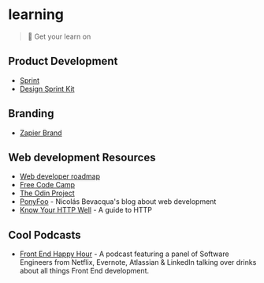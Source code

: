 # learning
> :rocket: Get your learn on

## Product Development

- [Sprint](http://www.thesprintbook.com/)
- [Design Sprint Kit](https://designsprintkit.withgoogle.com/)

## Branding
- [Zapier Brand](https://zapier.com/brand/)

## Web development Resources

- [Web developer roadmap](https://github.com/kamranahmedse/developer-roadmap)
- [Free Code Camp](https://www.freecodecamp.com/)
- [The Odin Project](http://www.theodinproject.com/)
- [PonyFoo](https://ponyfoo.com) - Nicolás Bevacqua's blog about web development
- [Know Your HTTP Well](https://github.com/for-GET/know-your-http-well) - A guide to HTTP

## Cool Podcasts
- [Front End Happy Hour](http://frontendhappyhour.com/) - A podcast featuring a panel of Software Engineers from Netflix, Evernote, Atlassian & LinkedIn talking over drinks about all things Front End development.

